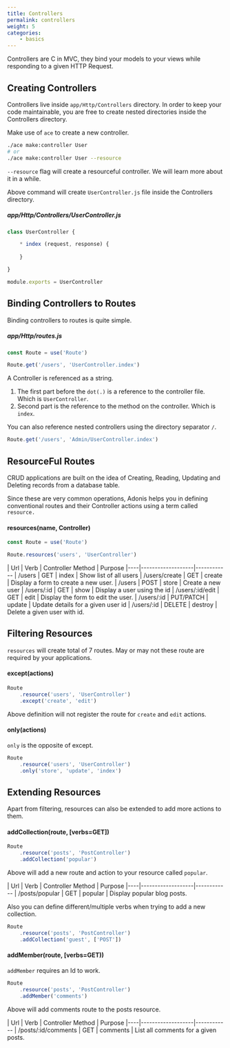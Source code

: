 ```yaml
---
title: Controllers
permalink: controllers
weight: 5
categories:
	- basics
---
```


Controllers are C in MVC, they bind your models to your views while responding to a given HTTP Request.

## Creating Controllers

Controllers live inside `app/Http/Controllers` directory. In order to keep your code maintainable, you are free to create nested directories inside the Controllers directory.

Make use of `ace` to create a new controller.

```bash
./ace make:controller User
# or
./ace make:controller User --resource
```

`--resource` flag will create a resourceful controller. We will learn more about it in a while.

Above command will create `UserController.js` file inside the Controllers directory.

##### app/Http/Controllers/UserController.js
```javascript
class UserController {

	* index (request, response) {
		
	}

}

module.exports = UserController
```

## Binding Controllers to Routes

Binding controllers to routes is quite simple.

##### app/Http/routes.js
```javascript
const Route = use('Route')

Route.get('/users', 'UserController.index')
```

A Controller is referenced as a string. 

1. The first part before the `dot(.)` is a reference to the controller file. Which is `UserController`.
2. Second part is the reference to the method on the controller. Which is `index`.

You can also reference nested controllers using the directory separator `/`.

```javascript
Route.get('/users', 'Admin/UserController.index')
```

## ResourceFul Routes

CRUD applications are built on the idea of Creating, Reading, Updating and Deleting records from a database table.

Since these are very common operations, Adonis helps you in defining conventional routes and their Controller actions using a term called `resource.`

#### resources(name, Controller)
```javascript
const Route = use('Route')

Route.resources('users', 'UserController')
```

| Url | Verb | Controller Method | Purpose
|----|-------------------|------------
| /users | GET | index | Show list of all users
| /users/create | GET | create | Display a form to create a new user.
| /users | POST | store | Create a new user
| /users/:id | GET | show | Display a user using the id
| /users/:id/edit | GET | edit | Display the form to edit the user.
| /users/:id | PUT/PATCH | update | Update details for a given user id
| /users/:id | DELETE | destroy | Delete a given user with id.

## Filtering Resources

`resources` will create total of 7 routes. May or may not these route are required by your applications. 

#### except(actions)
```javascript
Route
	.resource('users', 'UserController')
	.except('create', 'edit')
```

Above definition will not register the route for `create` and `edit` actions.

#### only(actions)

`only` is the opposite of except.

```javascript
Route
	.resource('users', 'UserController')
	.only('store', 'update', 'index')
```

## Extending Resources

Apart from filtering, resources can also be extended to add more actions to them.

#### addCollection(route, [verbs=GET])

```javascript
Route
	.resource('posts', 'PostController')
	.addCollection('popular')
```

Above will add a new route and action to your resource called `popular`.

| Url | Verb | Controller Method | Purpose
|----|-------------------|------------
| /posts/popular | GET | popular | Display popular blog posts.

Also you can define different/multiple verbs when trying to add a new collection.

```javascript
Route
	.resource('posts', 'PostController')
	.addCollection('guest', ['POST'])
```

#### addMember(route, [verbs=GET))

`addMember` requires an Id to work.

```javascript
Route
	.resource('posts', 'PostController')
	.addMember('comments')
```

Above will add comments route to the posts resource.

| Url | Verb | Controller Method | Purpose
|----|-------------------|------------
| /posts/:id/comments | GET | comments | List all comments for a given posts.